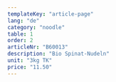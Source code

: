 ```yaml
---
templateKey: "article-page"
lang: "de"
category: "noodle"
table: 1
order: 2
articleNr: "B60013"
description: "Bio Spinat-Nudeln"
unit: "3kg TK"
price: "11.50"
---
```

